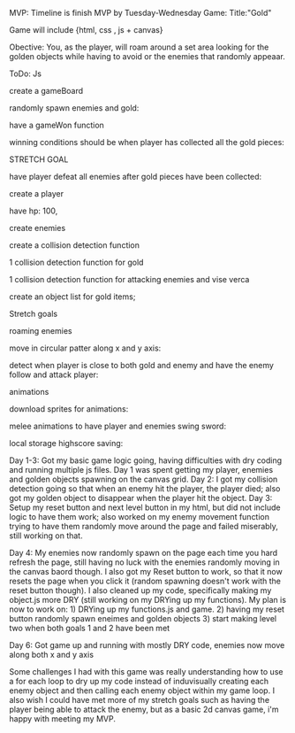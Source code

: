 MVP: Timeline is finish MVP by Tuesday-Wednesday
Game: Title:"Gold"

Game will include {html, css , js + canvas}

Obective: You, as the player, will roam around a set area looking for the golden objects while having to avoid or the enemies that randomly appeaar.

ToDo: Js 

create a gameBoard 

randomly spawn enemies and gold:

have a gameWon function 

winning conditions should be when player has collected all the gold pieces:

STRETCH GOAL 

have player defeat all enemies after gold pieces have been collected:

create a player

have hp: 100,

create enemies 

create a collision detection function

1 collision detection function for gold 

1 collision detection function for attacking enemies and vise verca 

create an object list for gold items;

Stretch goals 

roaming enemies

move in circular patter along x and y axis:

detect when player is close to both gold and enemy and have the enemy follow and attack player:

animations 

download sprites for animations:

melee animations to have player and enemies swing sword:

local storage highscore saving:

Day 1-3: Got my basic game logic going, having difficulties with dry coding and running multiple js files. Day 1 was spent getting my player, enemies and golden objects spawning on the canvas grid. 
Day 2: I got my collision detection going so that when an enemy hit the player, the player died; also got my golden object to disappear when the player hit the object.
Day 3: Setup my reset button and next level button in my html, but did not include logic to have them work; also worked on my enemy movement function trying to have them randomly move around the page and failed miserably, still working on that.

Day 4:  My enemies now randomly spawn on the page each time you hard refresh the page, still having no luck with the enemies randomly moving in the canvas baord though. I also got my Reset button to work, so that it now resets the page when you click it (random spawning doesn't work with the reset button though). I also cleaned up my code, specifically making my object.js more DRY (still working on my DRYing up my functions).
My plan is now to work on: 1) DRYing up my functions.js and game.
                           2) having my reset button randomly spawn eneimes and golden objects
                           3) start making level two when both goals 1 and 2 have been met

Day 6: Got game up and running with mostly DRY code, enemies now move along both x and y axis

Some challenges I had with this game was really understanding how to use a for each loop to dry up my code instead of induvisually creating each enemy object and then calling each enemy object within my game loop. I also wish I could have met more of my stretch goals such as having the player being able to attack the enemy, but as a basic 2d canvas game, i'm happy with meeting my MVP.
